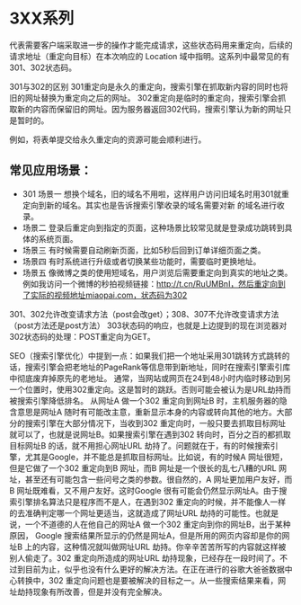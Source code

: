 # 3XX系列
代表需要客户端采取进一步的操作才能完成请求，这些状态码用来重定向，后续的请求地址（重定向目标）在本次响应的 Location 域中指明。这系列中最常见的有301、302状态码。


301与302的区别
301重定向是永久的重定向，搜索引擎在抓取新内容的同时也将旧的网址替换为重定向之后的网址。
302重定向是临时的重定向，搜索引擎会抓取新的内容而保留旧的网址。因为服务器返回302代码，搜索引擎认为新的网址只是暂时的。

 例如，将表单提交给永久重定向的资源可能会顺利进行。

## 常见应用场景：
- 301 场景一 
想换个域名，旧的域名不用啦，这样用户访问旧域名时用301就重定向到新的域名。其实也是告诉搜索引擎收录的域名需要对新       的域名进行收录。
- 场景二 
登录后重定向到指定的页面，这种场景比较常见就是登录成功跳转到具体的系统页面。
- 场景三 
有时候需要自动刷新页面，比如5秒后回到订单详细页面之类。
- 场景四 
有时系统进行升级或者切换某些功能时，需要临时更换地址。
- 场景五 
像微博之类的使用短域名，用户浏览后需要重定向到真实的地址之类。
例如我访问一个微博的秒拍视频链接：http://t.cn/RuUMBnI，然后重定向到了实际的视频地址miaopai.com，状态码为302

301、302允许改变请求方法（post会改get）；308、307不允许改变请求方法（post方法还是post方法）
303状态码的响应，也就是上边提到的现在浏览器对302状态码的处理：POST重定向为GET。


SEO（搜索引擎优化）中提到一点：如果我们把一个地址采用301跳转方式跳转的话，搜索引擎会把老地址的PageRank等信息带到新地址，同时在搜索引擎索引库中彻底废弃掉原先的老地址。
通常，当网站或网页在24到48小时内临时移动到另一个位置时，使用302重定向。这是暂时的跳跃。否则可能会被认为是URL劫持而被搜索引擎降低排名。
从网址A 做一个302 重定向到网址B 时，主机服务器的隐含意思是网址A 随时有可能改主意，重新显示本身的内容或转向其他的地方。大部分的搜索引擎在大部分情况下，当收到302 重定向时，一般只要去抓取目标网址就可以了，也就是说网址B。如果搜索引擎在遇到302 转向时，百分之百的都抓取目标网址B 的话，就不用担心网址URL 劫持了。问题就在于，有的时候搜索引擎，尤其是Google，并不能总是抓取目标网址。比如说，有的时候A 网址很短，但是它做了一个302 重定向到B 网址，而B 网址是一个很长的乱七八糟的URL 网址，甚至还有可能包含一些问号之类的参数。很自然的，A 网址更加用户友好，而B 网址既难看，又不用户友好。这时Google 很有可能会仍然显示网址A。由于搜索引擎排名算法只是程序而不是人，在遇到302 重定向的时候，并不能像人一样的去准确判定哪一个网址更适当，这就造成了网址URL 劫持的可能性。也就是说，一个不道德的人在他自己的网址A 做一个302 重定向到你的网址B，出于某种原因， Google 搜索结果所显示的仍然是网址A，但是所用的网页内容却是你的网址B 上的内容，这种情况就叫做网址URL 劫持。你辛辛苦苦所写的内容就这样被别人偷走了。302 重定向所造成的网址URL 劫持现象，已经存在一段时间了。不过到目前为止，似乎也没有什么更好的解决方法。在正在进行的谷歌大爸爸数据中心转换中，302 重定向问题也是要被解决的目标之一。从一些搜索结果来看，网址劫持现象有所改善，但是并没有完全解决。

